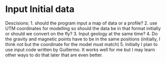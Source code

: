 # Input Initial data
  Descisions:  1. should the program input a map of data or a profile?
               2. use UTM coordinates for modelling so should the data be in that format initially or should we convert on the fly?
               3. Input geology at the same time?
               4. Do the gravity and magnetic points have to be in the same positions (initially, I think not but the coordinate for the model must match)
               5. Initially I plan to use input code written by Guillermo.  It works well for me but I may learn other ways to do that later that are even better.
